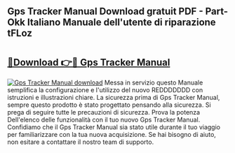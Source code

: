 ## Gps Tracker Manual Download gratuit PDF - Part-Okk Italiano Manuale dell'utente di riparazione tFLoz

# <h2><a href="http://dfesqu.blite.top/?on=Gps+Tracker+Manual">🔗Download 👉🔴 Gps Tracker Manual</a></h2>

[![Gps Tracker Manual download](https://i.imgur.com/lujVjoI.png)](http://dfesqu.blite.top/?on=Gps+Tracker+Manual)
Messa in servizio questo Manuale semplifica la configurazione e l'utilizzo del nuovo REDDDDDDD con istruzioni e illustrazioni chiare. La sicurezza prima di Gps Tracker Manual, sempre questo prodotto è stato progettato pensando alla sicurezza. Si prega di seguire tutte le precauzioni di sicurezza. Prova la potenza Dell'elenco delle funzionalità con il tuo nuovo Gps Tracker Manual. Confidiamo che il Gps Tracker Manual sia stato utile durante il tuo viaggio per familiarizzare con la tua nuova acquisizione. Se hai bisogno di aiuto, non esitare a contattare il nostro team di supporto.
